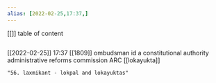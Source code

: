 ```yaml
---
alias: [2022-02-25,17:37,]
---
```

[[]]
table of content
```toc
```

[[2022-02-25]] 17:37
[[1809]]
ombudsman id a constitutional authority
administrative reforms commission ARC
[[lokayukta]]
```query
"56. laxmikant - lokpal and lokayuktas"
```